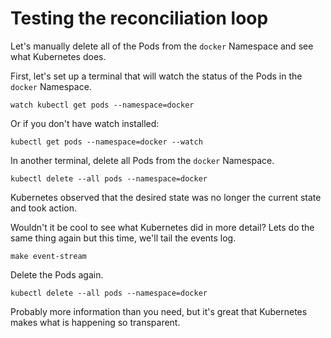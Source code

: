 # Testing the reconciliation loop

Let's manually delete all of the Pods from the `docker` Namespace and see what Kubernetes does.

First, let's set up a terminal that will watch the status of the Pods in the `docker` Namespace.

    watch kubectl get pods --namespace=docker
    
Or if you don't have watch installed:

    kubectl get pods --namespace=docker --watch

In another terminal, delete all Pods from the `docker` Namespace.

    kubectl delete --all pods --namespace=docker

Kubernetes observed that the desired state was no longer the current state and took action.

Wouldn't it be cool to see what Kubernetes did in more detail? Lets do the same thing again but this time, we'll tail the events log.

    make event-stream

Delete the Pods again.

    kubectl delete --all pods --namespace=docker

Probably more information than you need, but it's great that Kubernetes makes what is happening so transparent.
